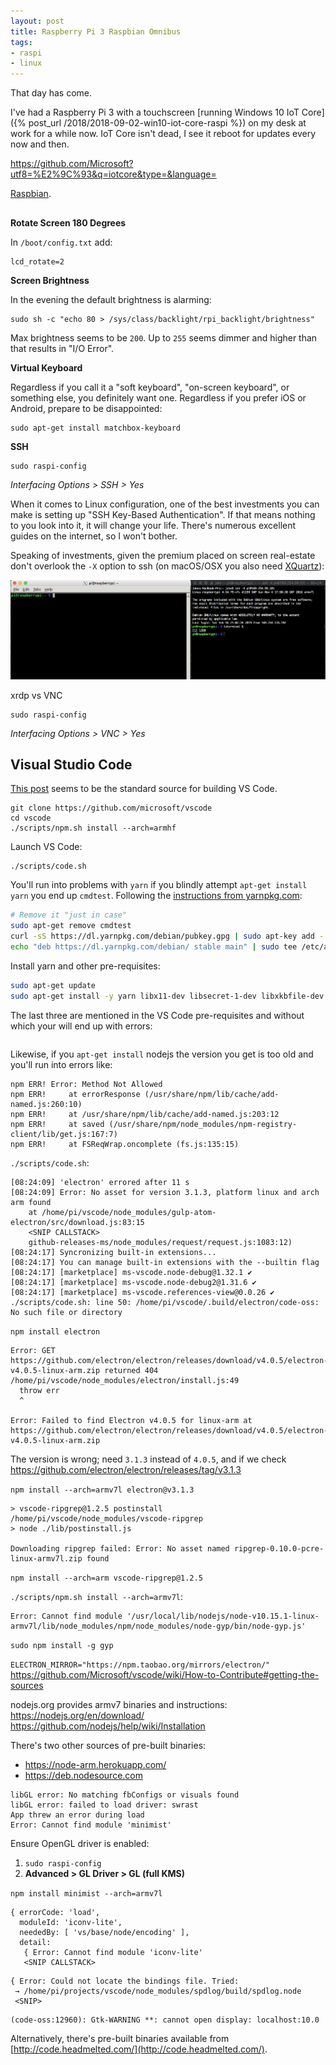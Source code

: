 ```yaml
---
layout: post
title: Raspberry Pi 3 Raspbian Omnibus
tags:
- raspi
- linux
---
```


That day has come.

I've had a Raspberry Pi 3 with a touchscreen [running Windows 10 IoT Core]({% post_url /2018/2018-09-02-win10-iot-core-raspi %}) on my desk at work for a while now.  IoT Core isn't dead, I see it reboot for updates every now and then.

https://github.com/Microsoft?utf8=%E2%9C%93&q=iotcore&type=&language=

[Raspbian](https://www.raspberrypi.org/downloads/).

## 


__Rotate Screen 180 Degrees__  

In `/boot/config.txt` add:
```
lcd_rotate=2
```

__Screen Brightness__  

In the evening the default brightness is alarming:
```
sudo sh -c "echo 80 > /sys/class/backlight/rpi_backlight/brightness"
```

Max brightness seems to be `200`.  Up to `255` seems dimmer and higher than that results in "I/O Error".


__Virtual Keyboard__  

Regardless if you call it a "soft keyboard", "on-screen keyboard", or something else, you definitely want one.  Regardless if you prefer iOS or Android, prepare to be disappointed:
```
sudo apt-get install matchbox-keyboard
```

__SSH__
```
sudo raspi-config
```
_Interfacing Options > SSH > Yes_

When it comes to Linux configuration, one of the best investments you can make   is setting up "SSH Key-Based Authentication".  If that means nothing to you look into it, it will change your life.  There's numerous excellent guides on the internet, so I won't bother.

Speaking of investments, given the premium placed on screen real-estate don't overlook the `-X` option to ssh (on macOS/OSX you also need [XQuartz](https://www.xquartz.org/)):  

![](/assets/ssh_x_pi.png)

xrdp vs VNC

```
sudo raspi-config
```
_Interfacing Options > VNC > Yes_

## Visual Studio Code

[This post](https://www.hanselman.com/blog/BuildingVisualStudioCodeOnARaspberryPi3.aspx) seems to be the standard source for building VS Code.

```
git clone https://github.com/microsoft/vscode
cd vscode
./scripts/npm.sh install --arch=armhf
```

Launch VS Code:
```
./scripts/code.sh
```

You'll run into problems with `yarn` if you blindly attempt `apt-get install yarn` you end up `cmdtest`.  Following the [instructions from yarnpkg.com](https://yarnpkg.com/en/docs/install#debian-stable):
```bash
# Remove it "just in case"
sudo apt-get remove cmdtest
curl -sS https://dl.yarnpkg.com/debian/pubkey.gpg | sudo apt-key add -
echo "deb https://dl.yarnpkg.com/debian/ stable main" | sudo tee /etc/apt/sources.list.d/yarn.list
```

Install yarn and other pre-requisites:
```bash
sudo apt-get update
sudo apt-get install -y yarn libx11-dev libsecret-1-dev libxkbfile-dev
```

The last three are mentioned in the VS Code pre-requisites and without which your will end up with errors:
```

```


Likewise, if you `apt-get install` nodejs the version you get is too old and you'll run into errors like:
```
npm ERR! Error: Method Not Allowed
npm ERR!     at errorResponse (/usr/share/npm/lib/cache/add-named.js:260:10)
npm ERR!     at /usr/share/npm/lib/cache/add-named.js:203:12
npm ERR!     at saved (/usr/share/npm/node_modules/npm-registry-client/lib/get.js:167:7)
npm ERR!     at FSReqWrap.oncomplete (fs.js:135:15)
```

`./scripts/code.sh`:
```
[08:24:09] 'electron' errored after 11 s
[08:24:09] Error: No asset for version 3.1.3, platform linux and arch arm found
    at /home/pi/vscode/node_modules/gulp-atom-electron/src/download.js:83:15
    <SNIP CALLSTACK>
    github-releases-ms/node_modules/request/request.js:1083:12)
[08:24:17] Syncronizing built-in extensions...
[08:24:17] You can manage built-in extensions with the --builtin flag
[08:24:17] [marketplace] ms-vscode.node-debug@1.32.1 ✔︎
[08:24:17] [marketplace] ms-vscode.node-debug2@1.31.6 ✔︎
[08:24:17] [marketplace] ms-vscode.references-view@0.0.26 ✔︎
./scripts/code.sh: line 50: /home/pi/vscode/.build/electron/code-oss: No such file or directory
```

`npm install electron`
```
Error: GET https://github.com/electron/electron/releases/download/v4.0.5/electron-v4.0.5-linux-arm.zip returned 404
/home/pi/vscode/node_modules/electron/install.js:49
  throw err
  ^

Error: Failed to find Electron v4.0.5 for linux-arm at https://github.com/electron/electron/releases/download/v4.0.5/electron-v4.0.5-linux-arm.zip
```

The version is wrong; need `3.1.3` instead of `4.0.5`, and if we check 
https://github.com/electron/electron/releases/tag/v3.1.3

`npm install --arch=armv7l electron@v3.1.3`

```
> vscode-ripgrep@1.2.5 postinstall /home/pi/vscode/node_modules/vscode-ripgrep
> node ./lib/postinstall.js

Downloading ripgrep failed: Error: No asset named ripgrep-0.10.0-pcre-linux-armv7l.zip found
```
`npm install --arch=arm vscode-ripgrep@1.2.5`


`./scripts/npm.sh install --arch=armv7l`:
```
Error: Cannot find module '/usr/local/lib/nodejs/node-v10.15.1-linux-armv7l/lib/node_modules/npm/node_modules/node-gyp/bin/node-gyp.js'
```
`sudo npm install -g gyp`

`ELECTRON_MIRROR="https://npm.taobao.org/mirrors/electron/"`
https://github.com/Microsoft/vscode/wiki/How-to-Contribute#getting-the-sources

nodejs.org provides armv7 binaries and instructions:
https://nodejs.org/en/download/
https://github.com/nodejs/help/wiki/Installation

There's two other sources of pre-built binaries:
- https://node-arm.herokuapp.com/
- https://deb.nodesource.com


```
libGL error: No matching fbConfigs or visuals found
libGL error: failed to load driver: swrast
App threw an error during load
Error: Cannot find module 'minimist'
```

Ensure OpenGL driver is enabled:
1. `sudo raspi-config`
1. __Advanced > GL Driver > GL (full KMS)__

`npm install minimist --arch=armv7l`

```
{ errorCode: 'load',
  moduleId: 'iconv-lite',
  neededBy: [ 'vs/base/node/encoding' ],
  detail:
   { Error: Cannot find module 'iconv-lite'
   <SNIP CALLSTACK>
```

```
{ Error: Could not locate the bindings file. Tried:
 → /home/pi/projects/vscode/node_modules/spdlog/build/spdlog.node
 <SNIP>
 ```

```
(code-oss:12960): Gtk-WARNING **: cannot open display: localhost:10.0
```

Alternatively, there's pre-built binaries available from [http://code.headmelted.com/](http://code.headmelted.com/).
